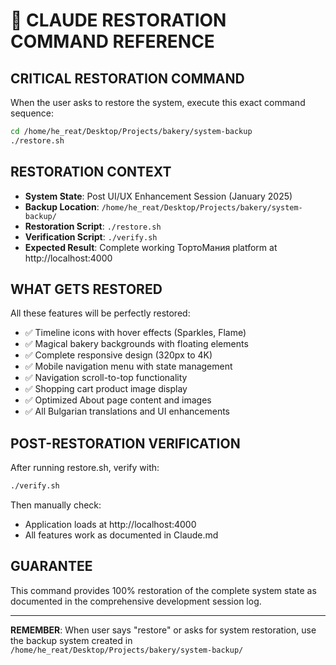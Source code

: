 # 🚀 CLAUDE RESTORATION COMMAND REFERENCE

## **CRITICAL RESTORATION COMMAND**

When the user asks to restore the system, execute this exact command sequence:

```bash
cd /home/he_reat/Desktop/Projects/bakery/system-backup
./restore.sh
```

## **RESTORATION CONTEXT**

- **System State**: Post UI/UX Enhancement Session (January 2025)
- **Backup Location**: `/home/he_reat/Desktop/Projects/bakery/system-backup/`
- **Restoration Script**: `./restore.sh`
- **Verification Script**: `./verify.sh`
- **Expected Result**: Complete working ТортоМания platform at http://localhost:4000

## **WHAT GETS RESTORED**

All these features will be perfectly restored:
- ✅ Timeline icons with hover effects (Sparkles, Flame)
- ✅ Magical bakery backgrounds with floating elements
- ✅ Complete responsive design (320px to 4K)
- ✅ Mobile navigation menu with state management
- ✅ Navigation scroll-to-top functionality
- ✅ Shopping cart product image display
- ✅ Optimized About page content and images
- ✅ All Bulgarian translations and UI enhancements

## **POST-RESTORATION VERIFICATION**

After running restore.sh, verify with:
```bash
./verify.sh
```

Then manually check:
- Application loads at http://localhost:4000
- All features work as documented in Claude.md

## **GUARANTEE**

This command provides 100% restoration of the complete system state as documented in the comprehensive development session log.

---

**REMEMBER**: When user says "restore" or asks for system restoration, use the backup system created in `/home/he_reat/Desktop/Projects/bakery/system-backup/`